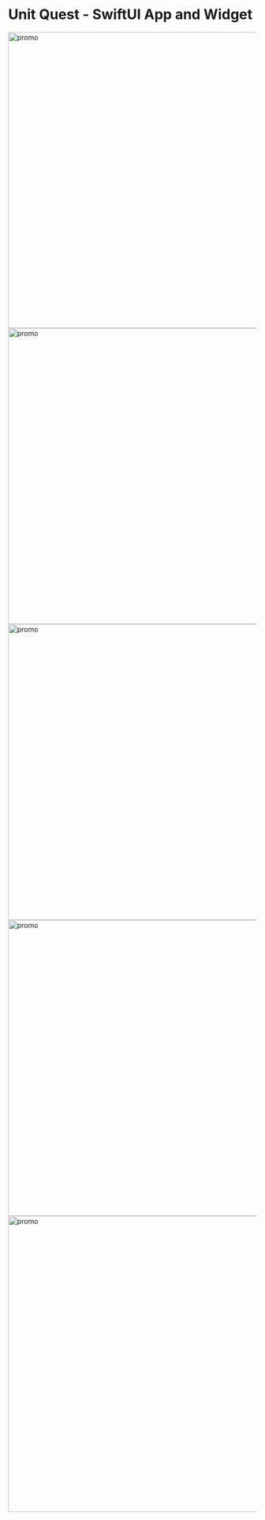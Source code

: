# Unit Quest - SwiftUI App and Widget

<img src="./content/content1.png" alt="promo" width="600"/>



<img src="./content/content2.png" alt="promo" width="600"/>



<img src="./content/content3.png" alt="promo" width="600"/>



<img src="./content/content4.png" alt="promo" width="600"/>



<img src="./content/content5.png" alt="promo" width="600"/>

